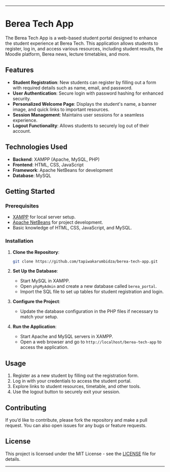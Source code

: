 

---

# Berea Tech App

The Berea Tech App is a web-based student portal designed to enhance the student experience at Berea Tech. This application allows students to register, log in, and access various resources, including student results, the Moodle platform, Berea news, lecture timetables, and more.

## Features

- **Student Registration**: New students can register by filling out a form with required details such as name, email, and password.
- **User Authentication**: Secure login with password hashing for enhanced security.
- **Personalized Welcome Page**: Displays the student's name, a banner image, and quick links to important resources.
- **Session Management**: Maintains user sessions for a seamless experience.
- **Logout Functionality**: Allows students to securely log out of their account.

## Technologies Used

- **Backend**: XAMPP (Apache, MySQL, PHP)
- **Frontend**: HTML, CSS, JavaScript
- **Framework**: Apache NetBeans for development
- **Database**: MySQL

## Getting Started

### Prerequisites

- [XAMPP](https://www.apachefriends.org/index.html) for local server setup.
- [Apache NetBeans](https://netbeans.apache.org/) for project development.
- Basic knowledge of HTML, CSS, JavaScript, and MySQL.

### Installation

1. **Clone the Repository**:
   ```bash
   git clone https://github.com/tapiwakarumbidza/berea-tech-app.git
   ```
2. **Set Up the Database**:
   - Start MySQL in XAMPP.
   - Open `phpMyAdmin` and create a new database called `berea_portal`.
   - Import the SQL file  to set up tables for student registration and login.

3. **Configure the Project**:
   - Update the database configuration in the PHP files if necessary to match your setup.

4. **Run the Application**:
   - Start Apache and MySQL servers in XAMPP.
   - Open a web browser and go to `http://localhost/berea-tech-app` to access the application.



## Usage

1. Register as a new student by filling out the registration form.
2. Log in with your credentials to access the student portal.
3. Explore links to student resources, timetable, and other tools.
4. Use the logout button to securely exit your session.

## Contributing

If you’d like to contribute, please fork the repository and make a pull request. You can also open issues for any bugs or feature requests.

## License

This project is licensed under the MIT License - see the [LICENSE](LICENSE) file for details.

---
